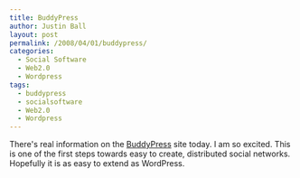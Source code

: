 ```yaml
---
title: BuddyPress
author: Justin Ball
layout: post
permalink: /2008/04/01/buddypress/
categories:
  - Social Software
  - Web2.0
  - Wordpress
tags:
  - buddypress
  - socialsoftware
  - Web2.0
  - Wordpress
---
```


There's real information on the [BuddyPress][1] site today. I am so excited. This is one of the first steps towards easy to create, distributed social networks. Hopefully it is as easy to extend as WordPress.

 [1]: http://buddypress.org/
